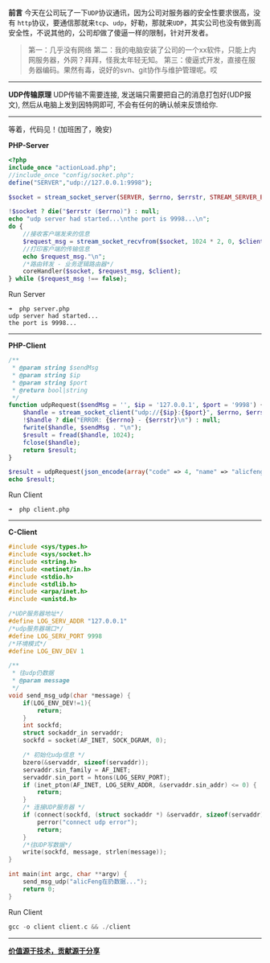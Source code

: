 **前言**
今天在公司玩了一下`UDP`协议通讯，因为公司对服务器的安全性要求很高，没有 `http`协议，要通信那就来`tcp`、`udp`，好勒，那就来`UDP`，其实公司也没有做到高安全性，不说其他的，公司却做了傻逼一样的限制，针对开发者。
> 第一：几乎没有网络
第二：我的电脑安装了公司的一个xx软件，只能上内网服务器，外网？拜拜，怪我太年轻无知。
第三：傻逼式开发，直接在服务器编码。果然有毒，说好的svn、git协作与维护管理呢。哎
___
**UDP传输原理**
UDP传输不需要连接, 发送端只需要把自己的消息打包好(UDP报文), 然后从电脑上发到因特网即可, 不会有任何的确认帧来反馈给你.
___
等着，代码见！(加班困了，晚安)

**PHP-Server**
```php
<?php
include_once "actionLoad.php";
//include_once "config/socket.php";
define("SERVER","udp://127.0.0.1:9998");

$socket = stream_socket_server(SERVER, $errno, $errstr, STREAM_SERVER_BIND);

!$socket ? die("$errstr ($errno)") : null;
echo "udp server had started...\nthe port is 9998...\n";
do {
    //接收客户端发来的信息
    $request_msg = stream_socket_recvfrom($socket, 1024 * 2, 0, $client);
    //打印客户端的传输信息
    echo $request_msg."\n";
    /*路由转发 - 业务逻辑路由器*/
    coreHandler($socket, $request_msg, $client);
} while ($request_msg !== false);
```
Run Server
```
➜  php server.php
udp server had started...
the port is 9998...
```
___
**PHP-Client**
```php
/**
 * @param string $sendMsg
 * @param string $ip
 * @param string $port
 * @return bool|string
 */
function udpRequest($sendMsg = '', $ip = '127.0.0.1', $port = '9998') {
    $handle = stream_socket_client("udp://{$ip}:{$port}", $errno, $errstr);
    !$handle ? die("ERROR: {$errno} - {$errstr}\n") : null;
    fwrite($handle, $sendMsg . "\n");
    $result = fread($handle, 1024);
    fclose($handle);
    return $result;
}

$result = udpRequest(json_encode(array("code" => 4, "name" => "alicfeng")));
echo $result;
```
Run Client
```
➜  php client.php
```
___

**C-Client**
```C
#include <sys/types.h>
#include <sys/socket.h>
#include <string.h>
#include <netinet/in.h>
#include <stdio.h>
#include <stdlib.h>
#include <arpa/inet.h>
#include <unistd.h>

/*UDP服务器地址*/
#define LOG_SERV_ADDR "127.0.0.1"
/*udp服务器端口*/
#define LOG_SERV_PORT 9998
/*环境模式*/
#define LOG_ENV_DEV 1

/**
 * 往udp仍数据
 * @param message
 */
void send_msg_udp(char *message) {
    if(LOG_ENV_DEV!=1){
        return;
    }
    int sockfd;
    struct sockaddr_in servaddr;
    sockfd = socket(AF_INET, SOCK_DGRAM, 0);

    /* 初始化udp信息 */
    bzero(&servaddr, sizeof(servaddr));
    servaddr.sin_family = AF_INET;
    servaddr.sin_port = htons(LOG_SERV_PORT);
    if (inet_pton(AF_INET, LOG_SERV_ADDR, &servaddr.sin_addr) <= 0) {
        return;
    }
    /* 连接UDP服务器 */
    if (connect(sockfd, (struct sockaddr *) &servaddr, sizeof(servaddr)) == -1) {
        perror("connect udp error");
        return;
    }
    /*往UDP写数据*/
    write(sockfd, message, strlen(message));
}

int main(int argc, char **argv) {
    send_msg_udp("alicFeng在扔数据...");
    return 0;
}
```
Run Client
```C
gcc -o client client.c && ./client
```
___
**[价值源于技术，贡献源于分享](https://github.com/alicfeng)**
